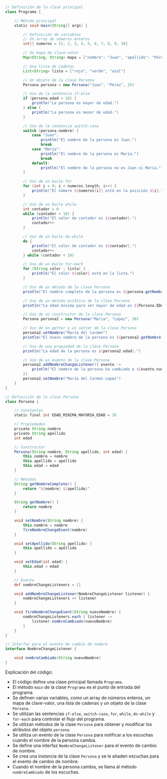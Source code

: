 ```groovy
// Definición de la clase principal
class Programa {

    // Método principal
    static void main(String[] args) {

        // Definición de variables
        // Un array de números enteros
        int[] numeros = [1, 2, 3, 4, 5, 6, 7, 8, 9, 10]

        // Un mapa de clave-valor
        Map<String, String> mapa = ["nombre": "Juan", "apellido": "Pérez"]

        // Una lista de cadenas
        List<String> lista = ["rojo", "verde", "azul"]

        // Un objeto de la clase Persona
        Persona persona = new Persona("Juan", "Pérez", 25)

        // Uso de la sentencia if-else
        if (persona.edad > 18) {
            println("La persona es mayor de edad.")
        } else {
            println("La persona es menor de edad.")
        }

        // Uso de la sentencia switch-case
        switch (persona.nombre) {
            case "Juan":
                println("El nombre de la persona es Juan.")
                break
            case "María":
                println("El nombre de la persona es María.")
                break
            default:
                println("El nombre de la persona no es Juan ni María.")
        }

        // Uso de un bucle for
        for (int i = 0; i < numeros.length; i++) {
            println("El número ${numeros[i]} está en la posición ${i}.")
        }

        // Uso de un bucle while
        int contador = 0
        while (contador < 10) {
            println("El valor de contador es ${contador}.")
            contador++
        }

        // Uso de un bucle do-while
        do {
            println("El valor de contador es ${contador}.")
            contador++
        } while (contador < 10)

        // Uso de un bucle for-each
        for (String color : lista) {
            println("El color ${color} está en la lista.")
        }

        // Uso de un método de la clase Persona
        println("El nombre completo de la persona es ${persona.getNombreCompleto()}.")

        // Uso de un método estático de la clase Persona
        println("La edad mínima para ser mayor de edad es ${Persona.EDAD_MINIMA_MAYORIA_EDAD}.")

        // Uso de un constructor de la clase Persona
        Persona persona2 = new Persona("María", "López", 30)

        // Uso de un getter y un setter de la clase Persona
        persona2.setNombre("María del Carmen")
        println("El nuevo nombre de la persona es ${persona2.getNombre()}.")

        // Uso de una propiedad de la clase Persona
        println("La edad de la persona es ${persona2.edad}.")

        // Uso de un evento de la clase Persona
        persona2.addNombreChangeListener({ evento ->
            println("El nombre de la persona ha cambiado a ${evento.nuevoNombre}.")
        })
        persona2.setNombre("María del Carmen López")
    }
}

// Definición de la clase Persona
class Persona {

    // Constantes
    static final int EDAD_MINIMA_MAYORIA_EDAD = 18

    // Propiedades
    private String nombre
    private String apellido
    int edad

    // Constructor
    Persona(String nombre, String apellido, int edad) {
        this.nombre = nombre
        this.apellido = apellido
        this.edad = edad
    }

    // Métodos
    String getNombreCompleto() {
        return "${nombre} ${apellido}"
    }

    String getNombre() {
        return nombre
    }

    void setNombre(String nombre) {
        this.nombre = nombre
        fireNombreChangeEvent(nombre)
    }

    void setApellido(String apellido) {
        this.apellido = apellido
    }

    void setEdad(int edad) {
        this.edad = edad
    }

    // Evento
    def nombreChangeListeners = []

    void addNombreChangeListener(NombreChangeListener listener) {
        nombreChangeListeners << listener
    }

    void fireNombreChangeEvent(String nuevoNombre) {
        nombreChangeListeners.each { listener ->
            listener.nombreCambiado(nuevoNombre)
        }
    }
}

// Interfaz para el evento de cambio de nombre
interface NombreChangeListener {

    void nombreCambiado(String nuevoNombre)
}
```

Explicación del código:

* El código define una clase principal llamada `Programa`.
* El método `main` de la clase `Programa` es el punto de entrada del programa.
* Se definen varias variables, como un array de números enteros, un mapa de clave-valor, una lista de cadenas y un objeto de la clase `Persona`.
* Se utilizan las sentencias `if-else`, `switch-case`, `for`, `while`, `do-while` y `for-each` para controlar el flujo del programa.
* Se utilizan métodos de la clase `Persona` para obtener y modificar los atributos del objeto `persona`.
* Se utiliza un evento de la clase `Persona` para notificar a los escuchas cuando el nombre de la persona cambia.
* Se define una interfaz `NombreChangeListener` para el evento de cambio de nombre.
* Se crea una instancia de la clase `Persona` y se le añaden escuchas para el evento de cambio de nombre.
* Cuando el nombre de la persona cambia, se llama al método `nombreCambiado` de los escuchas.